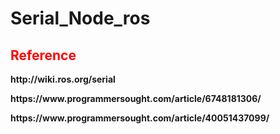 # Serial_Node_ros
## <font color = 'red'> Reference </font>
<p><b>http://wiki.ros.org/serial</b></p>
<p><b>https://www.programmersought.com/article/6748181306/</b></p>
<p><b>https://www.programmersought.com/article/40051437099/</b></p>

